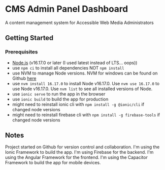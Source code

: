 # CMS Admin Panel Dashboard
A content management system for Accessible Web Media Administrators

## Getting Started
### Prerequisites
- [Node.js](https://nodejs.org/en/) (v16.17.0 or later (I used latest instead of LTS... oops))
- use `npm ci` to install all dependencies NOT `npm install`
- use NVM to manage Node versions. NVM for windows can be found on Github [here](https://github.com/coreybutler/nvm-windows)
- use `nvm install 16.17.0` to install Node v16.17.0. Use `nvm use 16.17.0` to use Node v16.17.0. Use `nvm list` to see all installed versions of Node.
- use `ionic serve` to run the app in the browser
- use `ionic build` to build the app for production
- might need to reinstall ionic cli with `npm install -g @ionic/cli` if changed node versions
- might need to reinstall firebase cli with `npm install -g firebase-tools` if changed node versions

## Notes

Project started on Github for version control and collaboration.  I'm using the Ionic Framework to build the app.  I'm using Firebase for the backend.  I'm using the Angular Framework for the frontend.  I'm using the Capacitor Framework to build the app for mobile devices.
